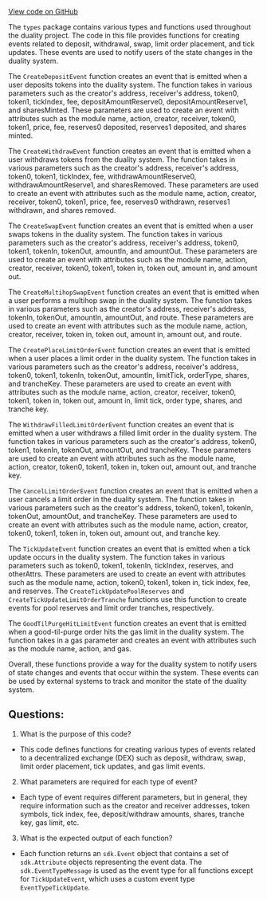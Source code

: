 [View code on GitHub](https://github.com/duality-labs/duality/dex/types/events.go)

The `types` package contains various types and functions used throughout the duality project. The code in this file provides functions for creating events related to deposit, withdrawal, swap, limit order placement, and tick updates. These events are used to notify users of the state changes in the duality system.

The `CreateDepositEvent` function creates an event that is emitted when a user deposits tokens into the duality system. The function takes in various parameters such as the creator's address, receiver's address, token0, token1, tickIndex, fee, depositAmountReserve0, depositAmountReserve1, and sharesMinted. These parameters are used to create an event with attributes such as the module name, action, creator, receiver, token0, token1, price, fee, reserves0 deposited, reserves1 deposited, and shares minted.

The `CreateWithdrawEvent` function creates an event that is emitted when a user withdraws tokens from the duality system. The function takes in various parameters such as the creator's address, receiver's address, token0, token1, tickIndex, fee, withdrawAmountReserve0, withdrawAmountReserve1, and sharesRemoved. These parameters are used to create an event with attributes such as the module name, action, creator, receiver, token0, token1, price, fee, reserves0 withdrawn, reserves1 withdrawn, and shares removed.

The `CreateSwapEvent` function creates an event that is emitted when a user swaps tokens in the duality system. The function takes in various parameters such as the creator's address, receiver's address, token0, token1, tokenIn, tokenOut, amountIn, and amountOut. These parameters are used to create an event with attributes such as the module name, action, creator, receiver, token0, token1, token in, token out, amount in, and amount out.

The `CreateMultihopSwapEvent` function creates an event that is emitted when a user performs a multihop swap in the duality system. The function takes in various parameters such as the creator's address, receiver's address, tokenIn, tokenOut, amountIn, amountOut, and route. These parameters are used to create an event with attributes such as the module name, action, creator, receiver, token in, token out, amount in, amount out, and route.

The `CreatePlaceLimitOrderEvent` function creates an event that is emitted when a user places a limit order in the duality system. The function takes in various parameters such as the creator's address, receiver's address, token0, token1, tokenIn, tokenOut, amountIn, limitTick, orderType, shares, and trancheKey. These parameters are used to create an event with attributes such as the module name, action, creator, receiver, token0, token1, token in, token out, amount in, limit tick, order type, shares, and tranche key.

The `WithdrawFilledLimitOrderEvent` function creates an event that is emitted when a user withdraws a filled limit order in the duality system. The function takes in various parameters such as the creator's address, token0, token1, tokenIn, tokenOut, amountOut, and trancheKey. These parameters are used to create an event with attributes such as the module name, action, creator, token0, token1, token in, token out, amount out, and tranche key.

The `CancelLimitOrderEvent` function creates an event that is emitted when a user cancels a limit order in the duality system. The function takes in various parameters such as the creator's address, token0, token1, tokenIn, tokenOut, amountOut, and trancheKey. These parameters are used to create an event with attributes such as the module name, action, creator, token0, token1, token in, token out, amount out, and tranche key.

The `TickUpdateEvent` function creates an event that is emitted when a tick update occurs in the duality system. The function takes in various parameters such as token0, token1, tokenIn, tickIndex, reserves, and otherAttrs. These parameters are used to create an event with attributes such as the module name, action, token0, token1, token in, tick index, fee, and reserves. The `CreateTickUpdatePoolReserves` and `CreateTickUpdateLimitOrderTranche` functions use this function to create events for pool reserves and limit order tranches, respectively.

The `GoodTilPurgeHitLimitEvent` function creates an event that is emitted when a good-til-purge order hits the gas limit in the duality system. The function takes in a gas parameter and creates an event with attributes such as the module name, action, and gas.

Overall, these functions provide a way for the duality system to notify users of state changes and events that occur within the system. These events can be used by external systems to track and monitor the state of the duality system.
## Questions: 
 1. What is the purpose of this code?
- This code defines functions for creating various types of events related to a decentralized exchange (DEX) such as deposit, withdraw, swap, limit order placement, tick updates, and gas limit events.

2. What parameters are required for each type of event?
- Each type of event requires different parameters, but in general, they require information such as the creator and receiver addresses, token symbols, tick index, fee, deposit/withdraw amounts, shares, tranche key, gas limit, etc.

3. What is the expected output of each function?
- Each function returns an `sdk.Event` object that contains a set of `sdk.Attribute` objects representing the event data. The `sdk.EventTypeMessage` is used as the event type for all functions except for `TickUpdateEvent`, which uses a custom event type `EventTypeTickUpdate`.